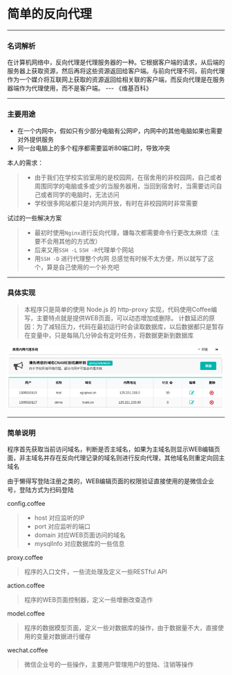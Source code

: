 # 简单的反向代理

------

### 名词解析

在计算机网络中，反向代理是代理服务器的一种。它根据客户端的请求，从后端的服务器上获取资源，然后再将这些资源返回给客户端。与前向代理不同，前向代理作为一个媒介将互联网上获取的资源返回给相关联的客户端，而反向代理是在服务器端作为代理使用，而不是客户端。 --- 《维基百科》

---

### 主要用途

* 在一个内网中，假如只有少部分电脑有公网IP，内网中的其他电脑如果也需要对外提供服务
* 同一台电脑上的多个程序都需要监听80端口时，导致冲突

本人的需求：

> * 由于我们在学校实验室用的是校园网，在宿舍用的非校园网，自己或者周围同学的电脑或多或少的当服务器用，当回到宿舍时，当需要访问自己或者同学的电脑时，无法访问
> * 学校很多网站都只是对内网开放，有时在非校园网时非常需要

试过的一些解决方案

> * 最初时使用`Nginx`进行反向代理，嫌每次都需要命令行更改太麻烦（主要不会用其他的方式改）
> * 后来又用`SSH -L` `SSH -R`代理单个网站
> * 用`SSH -D` 进行代理整个内网
> 总感觉有时候不太方便，所以就写了这个，算是自己使用的一个补充吧

---

### 具体实现

> 本程序只是简单的使用 Node.js 的 http-proxy 实现，代码使用Coffee编写，主要特点就是提供WEB页面，可以动态增加或删除。
> 计数延迟的原因：为了减轻压力，代码在最初运行时会读取数据库，以后数据都只是暂存在变量中，只是每隔几分钟会有定时任务，将数据更新到数据库

![截图](/static/images/pic.png)

---

### 简单说明

程序首先获取当前访问域名，判断是否主域名，如果为主域名则显示WEB编辑页面，非主域名并存在反向代理记录的域名则进行反向代理，其他域名则重定向回主域名

由于懒得写登陆注册之类的，WEB编辑页面的权限验证直接使用的是微信企业号，登陆方式为扫码登陆


config.coffee

> * host 对应监听的IP
> * port 对应监听的端口
> * domain 对应WEB页面访问的域名
> * mysqlInfo 对应数据库的一些信息


proxy.coffee

> 程序的入口文件，一些流处理及定义一些RESTful API


action.coffee

> 程序的WEB页面控制器，定义一些增删改查造作


model.coffee

> 程序的数据模型页面，定义一些对数据库的操作，由于数据量不大，直接使用的变量对数据进行缓存

wechat.coffee

> 微信企业号的一些操作，主要用户管理用户的登陆、注销等操作